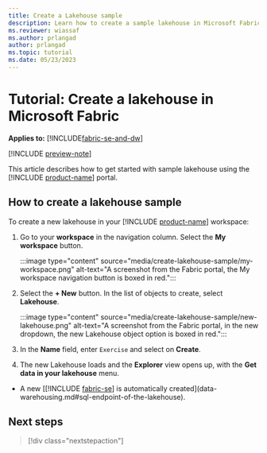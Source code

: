 ```yaml
---
title: Create a Lakehouse sample
description: Learn how to create a sample lakehouse in Microsoft Fabric.
ms.reviewer: wiassaf
ms.author: prlangad
author: prlangad
ms.topic: tutorial
ms.date: 05/23/2023
---
```

# Tutorial: Create a lakehouse in Microsoft Fabric

**Applies to:** [!INCLUDE[fabric-se-and-dw](includes/applies-to-version/fabric-se-and-dw.md)]

[!INCLUDE [preview-note](../includes/preview-note.md)]

This article describes how to get started with sample lakehouse using the [!INCLUDE [product-name](../includes/product-name.md)] portal.

## How to create a lakehouse sample
 
To create a new lakehouse in your [!INCLUDE [product-name](../includes/product-name.md)] workspace:

1. Go to your **workspace** in the navigation column. Select the **My workspace** button.

    :::image type="content" source="media/create-lakehouse-sample/my-workspace.png" alt-text="A screenshot from the Fabric portal, the My workspace navigation button is boxed in red.":::
1. Select the **+ New** button. In the list of objects to create, select **Lakehouse**.

    :::image type="content" source="media/create-lakehouse-sample/new-lakehouse.png" alt-text="A screenshot from the Fabric portal, in the new dropdown, the new Lakehouse object option is boxed in red.":::
1. In the **Name** field, enter `Exercise` and select on **Create**.
1. The new Lakehouse loads and the **Explorer** view opens up, with the **Get data in your lakehouse** menu.

- A new [[!INCLUDE [fabric-se](includes/fabric-se.md)] is automatically created](data-warehousing.md#sql-endpoint-of-the-lakehouse).

## Next steps

> [!div class="nextstepaction"]
> 